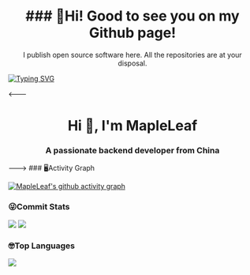 <h1 align="center">###   👋Hi! Good to see you on my Github page!</h1>

<p align="center">I publish open source software here. All the repositories are at your disposal.</p>

<!--   my-ticker -->    
[![Typing SVG](https://readme-typing-svg.herokuapp.com?color=%2336BCF7&center=true&vCenter=true&width=600&lines=Hi+there+👋,+I+am+Andrej+Marinchenko;+Welcome+to+My+Profile!;Over+4+years+of+programming+experience;Always+learning+new+things+;Machine+learning+enthusiast+;Kaggle+community+member)](https://git.io/typing-svg)

<---
<h1 align="center">Hi 👋, I'm MapleLeaf</h1>
<h3 align="center">A passionate backend developer from China</h3>
--->
###   🖥️Activity Graph

[![MapleLeaf's github activity graph](https://github-readme-activity-graph.vercel.app/graph?username=xingyu1024&theme=github-compact)](https://github.com/ashutosh00710/github-readme-activity-graph)


###   😜Commit Stats
![](https://github-readme-stats.vercel.app/api?username=xingyu1024&count_private=true&show_icons=true&theme=radical&show_owner=true)
![](https://github-profile-trophy.vercel.app/?username=xingyu1024&theme=radical&row=1)

###   🤓Top Languages
![](https://github-readme-stats.vercel.app/api/top-langs/?username=xingyu1024&layout=compact&theme=dark)
